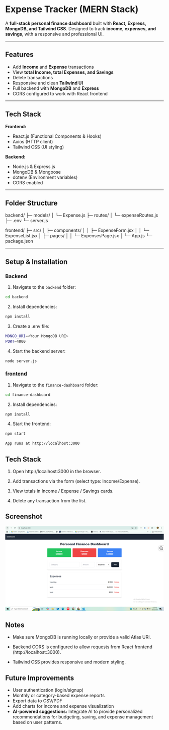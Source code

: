 # Expense Tracker (MERN Stack)

A **full-stack personal finance dashboard** built with **React, Express, MongoDB, and Tailwind CSS**. Designed to track **income, expenses, and savings**, with a responsive and professional UI.

---

## Features

- Add **Income** and **Expense** transactions
- View **total Income, total Expenses, and Savings**
- Delete transactions
- Responsive and clean **Tailwind UI**
- Full backend with **MongoDB** and **Express**
- CORS configured to work with React frontend

---

## Tech Stack

**Frontend:**

- React.js (Functional Components & Hooks)
- Axios (HTTP client)
- Tailwind CSS (UI styling)

**Backend:**

- Node.js & Express.js
- MongoDB & Mongoose
- dotenv (Environment variables)
- CORS enabled

---

## Folder Structure

backend/
├─ models/
│ └─ Expense.js
├─ routes/
│ └─ expenseRoutes.js
├─ .env
└─ server.js

frontend/
├─ src/
│ ├─ components/
│ │ ├─ ExpenseForm.jsx
│ │ └─ ExpenseList.jsx
│ ├─ pages/
│ │ └─ ExpensesPage.jsx
│ └─ App.js
└─ package.json


---

## Setup & Installation

### Backend

1. Navigate to the `backend` folder:

```bash
cd backend
```
2. Install dependencies:

```bash
npm install
```

3. Create a .env file:

```bash
MONGO_URI=<Your MongoDB URI>
PORT=4000
```

4. Start the backend server:

```bash
node server.js
```

### frontend

1. Navigate to the `finance-dashboard` folder:

```bash
cd finance-dashboard
```
2. Install dependencies:

```bash
npm install
```

4. Start the frontend:

```bash
npm start
```
```bash
App runs at http://localhost:3000
```


## Tech Stack
1. Open http://localhost:3000 in the browser.

2. Add transactions via the form (select type: Income/Expense).

3. View totals in Income / Expense / Savings cards.

4. Delete any transaction from the list.


## Screenshot

![alt text](image.png)


## Notes

- Make sure MongoDB is running locally or provide a valid Atlas URI.

- Backend CORS is configured to allow requests from React frontend (http://localhost:3000).

- Tailwind CSS provides responsive and modern styling.

## Future Improvements

- User authentication (login/signup)
- Monthly or category-based expense reports
- Export data to CSV/PDF
- Add charts for income and expense visualization
- **AI-powered suggestions:** Integrate AI to provide personalized recommendations for budgeting, saving, and expense management based on user patterns.
